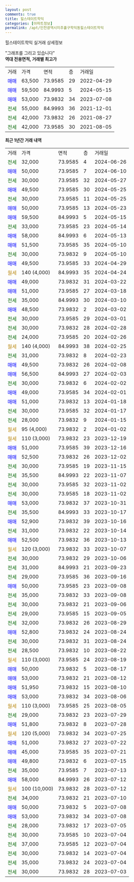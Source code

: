 ```yaml
---
layout: post
comments: true
title: 힐스테이트학익
categories: [아파트정보]
permalink: /apt/인천광역시미추홀구학익동힐스테이트학익
---
```


힐스테이트학익 실거래 상세정보

<script type="text/javascript">
  google.charts.load('current', {'packages':['line', 'corechart']});
  google.charts.setOnLoadCallback(drawChart);

  function drawChart() {
    var data = new google.visualization.DataTable();
    data.addColumn('date', '거래일');
    data.addColumn('number', "매매");
    data.addColumn('number', "전세");
    data.addColumn('number', "전매");

    data.addRows([[new Date(Date.parse("2024-06-26")), null, 32000, null], [new Date(Date.parse("2024-06-10")), 50000, null, null], [new Date(Date.parse("2024-05-27")), null, 30000, null], [new Date(Date.parse("2024-05-25")), 49500, null, null], [new Date(Date.parse("2024-05-25")), null, 30000, null], [new Date(Date.parse("2024-05-23")), 50000, null, null], [new Date(Date.parse("2024-05-15")), 59500, null, null], [new Date(Date.parse("2024-05-14")), null, 33000, null], [new Date(Date.parse("2024-05-13")), 58000, null, null], [new Date(Date.parse("2024-05-10")), 51500, null, null], [new Date(Date.parse("2024-05-10")), null, 30000, null], [new Date(Date.parse("2024-04-29")), 49500, null, null], [new Date(Date.parse("2024-04-24")), null, null, null], [new Date(Date.parse("2024-03-22")), 49000, null, null], [new Date(Date.parse("2024-03-18")), 51000, null, null], [new Date(Date.parse("2024-03-10")), null, 35000, null], [new Date(Date.parse("2024-03-02")), 48500, null, null], [new Date(Date.parse("2024-03-01")), null, 30000, null], [new Date(Date.parse("2024-02-28")), null, 30000, null], [new Date(Date.parse("2024-02-26")), null, 24000, null], [new Date(Date.parse("2024-02-25")), null, null, null], [new Date(Date.parse("2024-02-23")), null, 31000, null], [new Date(Date.parse("2024-02-08")), 49500, null, null], [new Date(Date.parse("2024-02-03")), 56500, null, null], [new Date(Date.parse("2024-02-02")), null, 30000, null], [new Date(Date.parse("2024-02-01")), 49000, null, null], [new Date(Date.parse("2024-01-18")), 51000, null, null], [new Date(Date.parse("2024-01-17")), null, 30000, null], [new Date(Date.parse("2024-01-15")), null, 28000, null], [new Date(Date.parse("2024-01-02")), null, null, null], [new Date(Date.parse("2023-12-19")), null, null, null], [new Date(Date.parse("2023-12-16")), 51000, null, null], [new Date(Date.parse("2023-12-02")), 52500, null, null], [new Date(Date.parse("2023-11-15")), null, 30000, null], [new Date(Date.parse("2023-11-07")), null, 35500, null], [new Date(Date.parse("2023-11-02")), null, 30000, null], [new Date(Date.parse("2023-11-02")), null, 30000, null], [new Date(Date.parse("2023-10-31")), 53000, null, null], [new Date(Date.parse("2023-10-17")), null, 35500, null], [new Date(Date.parse("2023-10-16")), 52900, null, null], [new Date(Date.parse("2023-10-14")), null, 31000, null], [new Date(Date.parse("2023-10-13")), 52500, null, null], [new Date(Date.parse("2023-10-07")), null, null, null], [new Date(Date.parse("2023-10-06")), null, 30000, null], [new Date(Date.parse("2023-09-23")), null, 31000, null], [new Date(Date.parse("2023-09-16")), null, 29000, null], [new Date(Date.parse("2023-09-08")), 50000, null, null], [new Date(Date.parse("2023-09-08")), null, 35000, null], [new Date(Date.parse("2023-09-06")), null, 30000, null], [new Date(Date.parse("2023-09-05")), null, 29000, null], [new Date(Date.parse("2023-08-29")), null, 32000, null], [new Date(Date.parse("2023-08-24")), 52800, null, null], [new Date(Date.parse("2023-08-24")), null, 30000, null], [new Date(Date.parse("2023-08-22")), null, 28500, null], [new Date(Date.parse("2023-08-19")), null, null, null], [new Date(Date.parse("2023-08-17")), 50000, null, null], [new Date(Date.parse("2023-08-12")), 53000, null, null], [new Date(Date.parse("2023-08-10")), 51950, null, null], [new Date(Date.parse("2023-08-06")), 53000, null, null], [new Date(Date.parse("2023-08-05")), null, null, null], [new Date(Date.parse("2023-07-29")), null, 29000, null], [new Date(Date.parse("2023-07-28")), 51800, null, null], [new Date(Date.parse("2023-07-25")), null, null, null], [new Date(Date.parse("2023-07-22")), 51000, null, null], [new Date(Date.parse("2023-07-21")), 45000, null, null], [new Date(Date.parse("2023-07-15")), 49800, null, null], [new Date(Date.parse("2023-07-13")), null, 35000, null], [new Date(Date.parse("2023-07-12")), 58000, null, null], [new Date(Date.parse("2023-07-12")), null, null, null], [new Date(Date.parse("2023-07-10")), null, 34000, null], [new Date(Date.parse("2023-07-08")), 50000, null, null], [new Date(Date.parse("2023-07-08")), 53000, null, null], [new Date(Date.parse("2023-07-05")), null, 28000, null], [new Date(Date.parse("2023-07-04")), null, 30000, null], [new Date(Date.parse("2023-07-04")), null, 37000, null], [new Date(Date.parse("2023-07-04")), null, 30000, null], [new Date(Date.parse("2023-07-04")), null, 35000, null], [new Date(Date.parse("2023-07-03")), null, 30000, null]]);

    var options = {
      hAxis: {
        format: 'yyyy/MM/dd'
      },    
      lineWidth: 0,
      pointsVisible: true,    
      title: '최근 1년간 유형별 실거래가 분포',
      legend: { position: 'bottom' }
    };

    var formatter = new google.visualization.NumberFormat({pattern:'###,###'} );
    formatter.format(data, 1);
    formatter.format(data, 2);
    
    setTimeout(function() {
        var chart = new google.visualization.LineChart(document.getElementById('columnchart_material'));
        chart.draw(data, (options));
        document.getElementById('loading').style.display = 'none';
    }, 200);
  }
</script>


<div id="loading" style="z-index:20; display: block; margin-left: 0px">"그래프를 그리고 있습니다"</div>
<div id="columnchart_material" style="width: 95%; margin-left: 0px; display: block"></div>
<!-- contents start -->
<b>역대 전용면적, 거래별 최고가</b>
<table class="sortable">
    <tr>
      <td>거래</td>
      <td>가격</td>
      <td>면적</td>
      <td>층</td>
      <td>거래일</td>
    </tr>
        <tr>
          <td><a style="color: blue">매매</a></td>
          <td>63,500</td>
          <td>73.9585</td>
          <td>29</td>
          <td>2022-04-29</td>
        </tr>            <tr>
          <td><a style="color: blue">매매</a></td>
          <td>59,500</td>
          <td>84.9993</td>
          <td>5</td>
          <td>2024-05-15</td>
        </tr>            <tr>
          <td><a style="color: blue">매매</a></td>
          <td>53,000</td>
          <td>73.9832</td>
          <td>34</td>
          <td>2023-07-08</td>
        </tr>        
        <tr>
              <td><a style="color: darkgreen">전세</a></td>
              <td>55,000</td>
              <td>84.9993</td>
              <td>36</td>
              <td>2021-12-01</td>
            </tr>            <tr>
              <td><a style="color: darkgreen">전세</a></td>
              <td>42,000</td>
              <td>73.9832</td>
              <td>26</td>
              <td>2021-08-27</td>
            </tr>            <tr>
              <td><a style="color: darkgreen">전세</a></td>
              <td>42,000</td>
              <td>73.9585</td>
              <td>30</td>
              <td>2021-08-05</td>
            </tr>        
    
</table>

<b>최근 1년간 거래 내역</b>

<table class="sortable">
    <tr>
      <td>거래</td>
      <td>가격</td>
      <td>면적</td>
      <td>층</td>
      <td>거래일</td>
    </tr>
    <tr>
      <td><a style="color: darkgreen">전세</a></td>
      <td>32,000</td>
      <td>73.9585</td>
      <td>4</td>
      <td>2024-06-26</td>
    </tr>          <tr>
      <td><a style="color: blue">매매</a></td>
      <td>50,000</td>
      <td>73.9585</td>
      <td>7</td>
      <td>2024-06-10</td>
    </tr>          <tr>
      <td><a style="color: darkgreen">전세</a></td>
      <td>30,000</td>
      <td>73.9585</td>
      <td>32</td>
      <td>2024-05-27</td>
    </tr>          <tr>
      <td><a style="color: blue">매매</a></td>
      <td>49,500</td>
      <td>73.9585</td>
      <td>30</td>
      <td>2024-05-25</td>
    </tr>          <tr>
      <td><a style="color: darkgreen">전세</a></td>
      <td>30,000</td>
      <td>73.9585</td>
      <td>11</td>
      <td>2024-05-25</td>
    </tr>          <tr>
      <td><a style="color: blue">매매</a></td>
      <td>50,000</td>
      <td>73.9585</td>
      <td>13</td>
      <td>2024-05-23</td>
    </tr>          <tr>
      <td><a style="color: blue">매매</a></td>
      <td>59,500</td>
      <td>84.9993</td>
      <td>5</td>
      <td>2024-05-15</td>
    </tr>          <tr>
      <td><a style="color: darkgreen">전세</a></td>
      <td>33,000</td>
      <td>73.9585</td>
      <td>23</td>
      <td>2024-05-14</td>
    </tr>          <tr>
      <td><a style="color: blue">매매</a></td>
      <td>58,000</td>
      <td>84.9993</td>
      <td>6</td>
      <td>2024-05-13</td>
    </tr>          <tr>
      <td><a style="color: blue">매매</a></td>
      <td>51,500</td>
      <td>73.9585</td>
      <td>35</td>
      <td>2024-05-10</td>
    </tr>          <tr>
      <td><a style="color: darkgreen">전세</a></td>
      <td>30,000</td>
      <td>73.9832</td>
      <td>9</td>
      <td>2024-05-10</td>
    </tr>          <tr>
      <td><a style="color: blue">매매</a></td>
      <td>49,500</td>
      <td>73.9585</td>
      <td>33</td>
      <td>2024-04-29</td>
    </tr>          <tr>
      <td><a style="color: darkgoldenrod">월세</a></td>
      <td>140 (4,000)</td>
      <td>84.9993</td>
      <td>35</td>
      <td>2024-04-24</td>
    </tr>          <tr>
      <td><a style="color: blue">매매</a></td>
      <td>49,000</td>
      <td>73.9832</td>
      <td>31</td>
      <td>2024-03-22</td>
    </tr>          <tr>
      <td><a style="color: blue">매매</a></td>
      <td>51,000</td>
      <td>73.9585</td>
      <td>27</td>
      <td>2024-03-18</td>
    </tr>          <tr>
      <td><a style="color: darkgreen">전세</a></td>
      <td>35,000</td>
      <td>84.9993</td>
      <td>30</td>
      <td>2024-03-10</td>
    </tr>          <tr>
      <td><a style="color: blue">매매</a></td>
      <td>48,500</td>
      <td>73.9832</td>
      <td>2</td>
      <td>2024-03-02</td>
    </tr>          <tr>
      <td><a style="color: darkgreen">전세</a></td>
      <td>30,000</td>
      <td>73.9585</td>
      <td>29</td>
      <td>2024-03-01</td>
    </tr>          <tr>
      <td><a style="color: darkgreen">전세</a></td>
      <td>30,000</td>
      <td>73.9832</td>
      <td>28</td>
      <td>2024-02-28</td>
    </tr>          <tr>
      <td><a style="color: darkgreen">전세</a></td>
      <td>24,000</td>
      <td>73.9585</td>
      <td>20</td>
      <td>2024-02-26</td>
    </tr>          <tr>
      <td><a style="color: darkgoldenrod">월세</a></td>
      <td>140 (4,000)</td>
      <td>84.9993</td>
      <td>38</td>
      <td>2024-02-25</td>
    </tr>          <tr>
      <td><a style="color: darkgreen">전세</a></td>
      <td>31,000</td>
      <td>73.9832</td>
      <td>8</td>
      <td>2024-02-23</td>
    </tr>          <tr>
      <td><a style="color: blue">매매</a></td>
      <td>49,500</td>
      <td>73.9832</td>
      <td>26</td>
      <td>2024-02-08</td>
    </tr>          <tr>
      <td><a style="color: blue">매매</a></td>
      <td>56,500</td>
      <td>84.9993</td>
      <td>27</td>
      <td>2024-02-03</td>
    </tr>          <tr>
      <td><a style="color: darkgreen">전세</a></td>
      <td>30,000</td>
      <td>73.9832</td>
      <td>6</td>
      <td>2024-02-02</td>
    </tr>          <tr>
      <td><a style="color: blue">매매</a></td>
      <td>49,000</td>
      <td>73.9585</td>
      <td>34</td>
      <td>2024-02-01</td>
    </tr>          <tr>
      <td><a style="color: blue">매매</a></td>
      <td>51,000</td>
      <td>73.9832</td>
      <td>13</td>
      <td>2024-01-18</td>
    </tr>          <tr>
      <td><a style="color: darkgreen">전세</a></td>
      <td>30,000</td>
      <td>73.9585</td>
      <td>32</td>
      <td>2024-01-17</td>
    </tr>          <tr>
      <td><a style="color: darkgreen">전세</a></td>
      <td>28,000</td>
      <td>73.9832</td>
      <td>9</td>
      <td>2024-01-15</td>
    </tr>          <tr>
      <td><a style="color: darkgoldenrod">월세</a></td>
      <td>95 (4,000)</td>
      <td>73.9832</td>
      <td>2</td>
      <td>2024-01-02</td>
    </tr>          <tr>
      <td><a style="color: darkgoldenrod">월세</a></td>
      <td>110 (3,000)</td>
      <td>73.9832</td>
      <td>23</td>
      <td>2023-12-19</td>
    </tr>          <tr>
      <td><a style="color: blue">매매</a></td>
      <td>51,000</td>
      <td>73.9585</td>
      <td>39</td>
      <td>2023-12-16</td>
    </tr>          <tr>
      <td><a style="color: blue">매매</a></td>
      <td>52,500</td>
      <td>73.9832</td>
      <td>26</td>
      <td>2023-12-02</td>
    </tr>          <tr>
      <td><a style="color: darkgreen">전세</a></td>
      <td>30,000</td>
      <td>73.9585</td>
      <td>19</td>
      <td>2023-11-15</td>
    </tr>          <tr>
      <td><a style="color: darkgreen">전세</a></td>
      <td>35,500</td>
      <td>84.9993</td>
      <td>22</td>
      <td>2023-11-07</td>
    </tr>          <tr>
      <td><a style="color: darkgreen">전세</a></td>
      <td>30,000</td>
      <td>73.9585</td>
      <td>32</td>
      <td>2023-11-02</td>
    </tr>          <tr>
      <td><a style="color: darkgreen">전세</a></td>
      <td>30,000</td>
      <td>73.9585</td>
      <td>18</td>
      <td>2023-11-02</td>
    </tr>          <tr>
      <td><a style="color: blue">매매</a></td>
      <td>53,000</td>
      <td>73.9832</td>
      <td>37</td>
      <td>2023-10-31</td>
    </tr>          <tr>
      <td><a style="color: darkgreen">전세</a></td>
      <td>35,500</td>
      <td>84.9993</td>
      <td>33</td>
      <td>2023-10-17</td>
    </tr>          <tr>
      <td><a style="color: blue">매매</a></td>
      <td>52,900</td>
      <td>73.9832</td>
      <td>39</td>
      <td>2023-10-16</td>
    </tr>          <tr>
      <td><a style="color: darkgreen">전세</a></td>
      <td>31,000</td>
      <td>73.9832</td>
      <td>22</td>
      <td>2023-10-14</td>
    </tr>          <tr>
      <td><a style="color: blue">매매</a></td>
      <td>52,500</td>
      <td>73.9832</td>
      <td>36</td>
      <td>2023-10-13</td>
    </tr>          <tr>
      <td><a style="color: darkgoldenrod">월세</a></td>
      <td>120 (3,000)</td>
      <td>73.9832</td>
      <td>33</td>
      <td>2023-10-07</td>
    </tr>          <tr>
      <td><a style="color: darkgreen">전세</a></td>
      <td>30,000</td>
      <td>73.9832</td>
      <td>29</td>
      <td>2023-10-06</td>
    </tr>          <tr>
      <td><a style="color: darkgreen">전세</a></td>
      <td>31,000</td>
      <td>84.9993</td>
      <td>21</td>
      <td>2023-09-23</td>
    </tr>          <tr>
      <td><a style="color: darkgreen">전세</a></td>
      <td>29,000</td>
      <td>73.9585</td>
      <td>36</td>
      <td>2023-09-16</td>
    </tr>          <tr>
      <td><a style="color: blue">매매</a></td>
      <td>50,000</td>
      <td>73.9585</td>
      <td>23</td>
      <td>2023-09-08</td>
    </tr>          <tr>
      <td><a style="color: darkgreen">전세</a></td>
      <td>35,000</td>
      <td>73.9832</td>
      <td>33</td>
      <td>2023-09-08</td>
    </tr>          <tr>
      <td><a style="color: darkgreen">전세</a></td>
      <td>30,000</td>
      <td>73.9832</td>
      <td>21</td>
      <td>2023-09-06</td>
    </tr>          <tr>
      <td><a style="color: darkgreen">전세</a></td>
      <td>29,000</td>
      <td>73.9585</td>
      <td>15</td>
      <td>2023-09-05</td>
    </tr>          <tr>
      <td><a style="color: darkgreen">전세</a></td>
      <td>32,000</td>
      <td>73.9832</td>
      <td>26</td>
      <td>2023-08-29</td>
    </tr>          <tr>
      <td><a style="color: blue">매매</a></td>
      <td>52,800</td>
      <td>73.9832</td>
      <td>24</td>
      <td>2023-08-24</td>
    </tr>          <tr>
      <td><a style="color: darkgreen">전세</a></td>
      <td>30,000</td>
      <td>73.9832</td>
      <td>31</td>
      <td>2023-08-24</td>
    </tr>          <tr>
      <td><a style="color: darkgreen">전세</a></td>
      <td>28,500</td>
      <td>73.9832</td>
      <td>10</td>
      <td>2023-08-22</td>
    </tr>          <tr>
      <td><a style="color: darkgoldenrod">월세</a></td>
      <td>110 (3,000)</td>
      <td>73.9585</td>
      <td>24</td>
      <td>2023-08-19</td>
    </tr>          <tr>
      <td><a style="color: blue">매매</a></td>
      <td>50,000</td>
      <td>73.9832</td>
      <td>5</td>
      <td>2023-08-17</td>
    </tr>          <tr>
      <td><a style="color: blue">매매</a></td>
      <td>53,000</td>
      <td>73.9832</td>
      <td>21</td>
      <td>2023-08-12</td>
    </tr>          <tr>
      <td><a style="color: blue">매매</a></td>
      <td>51,950</td>
      <td>73.9832</td>
      <td>15</td>
      <td>2023-08-10</td>
    </tr>          <tr>
      <td><a style="color: blue">매매</a></td>
      <td>53,000</td>
      <td>73.9832</td>
      <td>34</td>
      <td>2023-08-06</td>
    </tr>          <tr>
      <td><a style="color: darkgoldenrod">월세</a></td>
      <td>110 (3,000)</td>
      <td>73.9585</td>
      <td>25</td>
      <td>2023-08-05</td>
    </tr>          <tr>
      <td><a style="color: darkgreen">전세</a></td>
      <td>29,000</td>
      <td>73.9832</td>
      <td>23</td>
      <td>2023-07-29</td>
    </tr>          <tr>
      <td><a style="color: blue">매매</a></td>
      <td>51,800</td>
      <td>73.9832</td>
      <td>8</td>
      <td>2023-07-28</td>
    </tr>          <tr>
      <td><a style="color: darkgoldenrod">월세</a></td>
      <td>120 (5,000)</td>
      <td>73.9832</td>
      <td>34</td>
      <td>2023-07-25</td>
    </tr>          <tr>
      <td><a style="color: blue">매매</a></td>
      <td>51,000</td>
      <td>73.9832</td>
      <td>27</td>
      <td>2023-07-22</td>
    </tr>          <tr>
      <td><a style="color: blue">매매</a></td>
      <td>45,000</td>
      <td>73.9585</td>
      <td>35</td>
      <td>2023-07-21</td>
    </tr>          <tr>
      <td><a style="color: blue">매매</a></td>
      <td>49,800</td>
      <td>73.9832</td>
      <td>6</td>
      <td>2023-07-15</td>
    </tr>          <tr>
      <td><a style="color: darkgreen">전세</a></td>
      <td>35,000</td>
      <td>73.9585</td>
      <td>7</td>
      <td>2023-07-13</td>
    </tr>          <tr>
      <td><a style="color: blue">매매</a></td>
      <td>58,000</td>
      <td>84.9993</td>
      <td>26</td>
      <td>2023-07-12</td>
    </tr>          <tr>
      <td><a style="color: darkgoldenrod">월세</a></td>
      <td>100 (10,000)</td>
      <td>73.9832</td>
      <td>28</td>
      <td>2023-07-12</td>
    </tr>          <tr>
      <td><a style="color: darkgreen">전세</a></td>
      <td>34,000</td>
      <td>73.9832</td>
      <td>21</td>
      <td>2023-07-10</td>
    </tr>          <tr>
      <td><a style="color: blue">매매</a></td>
      <td>50,000</td>
      <td>73.9832</td>
      <td>5</td>
      <td>2023-07-08</td>
    </tr>          <tr>
      <td><a style="color: blue">매매</a></td>
      <td>53,000</td>
      <td>73.9832</td>
      <td>34</td>
      <td>2023-07-08</td>
    </tr>          <tr>
      <td><a style="color: darkgreen">전세</a></td>
      <td>28,000</td>
      <td>73.9832</td>
      <td>17</td>
      <td>2023-07-05</td>
    </tr>          <tr>
      <td><a style="color: darkgreen">전세</a></td>
      <td>30,000</td>
      <td>73.9585</td>
      <td>10</td>
      <td>2023-07-04</td>
    </tr>          <tr>
      <td><a style="color: darkgreen">전세</a></td>
      <td>37,000</td>
      <td>73.9585</td>
      <td>12</td>
      <td>2023-07-04</td>
    </tr>          <tr>
      <td><a style="color: darkgreen">전세</a></td>
      <td>30,000</td>
      <td>73.9832</td>
      <td>14</td>
      <td>2023-07-04</td>
    </tr>          <tr>
      <td><a style="color: darkgreen">전세</a></td>
      <td>35,000</td>
      <td>73.9832</td>
      <td>24</td>
      <td>2023-07-04</td>
    </tr>          <tr>
      <td><a style="color: darkgreen">전세</a></td>
      <td>30,000</td>
      <td>73.9832</td>
      <td>28</td>
      <td>2023-07-03</td>
    </tr>      </table>
<!-- contents end -->    

